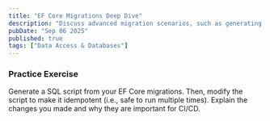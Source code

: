 ```yaml
---
title: "EF Core Migrations Deep Dive"
description: "Discuss advanced migration scenarios, such as generating idempotent SQL scripts for deployment, and strategies for rolling back a failed migration in a production environment."
pubDate: "Sep 06 2025"
published: true
tags: ["Data Access & Databases"]
---
```


### Practice Exercise

Generate a SQL script from your EF Core migrations. Then, modify the script to make it idempotent (i.e., safe to run multiple times). Explain the changes you made and why they are important for CI/CD.
